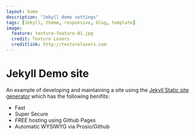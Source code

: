 ```yaml
---
layout: home
description: "Jekyll demo settings"
tags: [Jekyll, theme, responsive, blog, template]
image:
  feature: texture-feature-01.jpg
  credit: Texture Lovers
  creditlink: http://texturelovers.com
---
```


# Jekyll Demo site


An example of developing and maintaining a site using the [Jekyll Static site generator](http://jekyllrb.com/) which has the following benifits:

* Fast
* Super Secure
* _FREE_ hosting using Github Pages
* Automatic WYSIWYG via Prosio/Github
